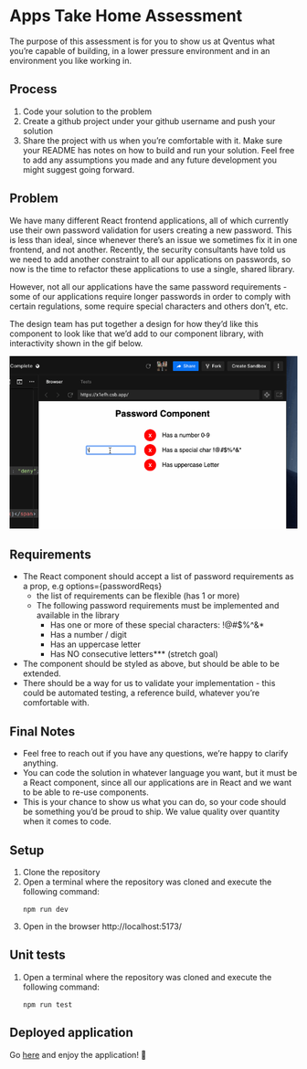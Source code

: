 # Apps Take Home Assessment

The purpose of this assessment is for you to show us at Qventus what you’re capable of building, in a lower pressure environment and in an environment you like working in.

## Process

1. Code your solution to the problem
2. Create a github project under your github username and push your solution
3. Share the project with us when you’re comfortable with it. Make sure your README has notes on how to build and run your solution. Feel free to add any assumptions you made and any future development you might suggest going forward.

## Problem

We have many different React frontend applications, all of which currently use their own password validation for users creating a new password. This is less than ideal, since whenever there’s an issue we sometimes fix it in one frontend, and not another. Recently, the security consultants have told us we need to add another constraint to all our applications on passwords, so now is the time to refactor these applications to use a single, shared library.

However, not all our applications have the same password requirements - some of our applications require longer passwords in order to comply with certain regulations, some require special characters and others don’t, etc.

The design team has put together a design for how they’d like this component to look like that we’d add to our component library, with interactivity shown in the gif below.

![demo-password](src/assets/demo-password.gif)

## Requirements

- The React component should accept a list of password requirements as a prop, e.g options={passwordReqs}
    - the list of requirements can be flexible (has 1 or more)
    - The following password requirements must be implemented and available in the library
        - Has one or more of these special characters: !@#$%^&\*
        - Has a number / digit
        - Has an uppercase letter
        - Has NO consecutive letters\*\*\* (stretch goal)
- The component should be styled as above, but should be able to be extended.
- There should be a way for us to validate your implementation - this could be automated testing, a reference build, whatever you’re comfortable with.

## Final Notes

- Feel free to reach out if you have any questions, we’re happy to clarify anything.
- You can code the solution in whatever language you want, but it must be a React component, since all our applications are in React and we want to be able to re-use components.
- This is your chance to show us what you can do, so your code should be something you’d be proud to ship. We value quality over quantity when it comes to code.

## Setup

1. Clone the repository
2. Open a terminal where the repository was cloned and execute the following command:
    ```
    npm run dev
    ```
3. Open in the browser http://localhost:5173/

## Unit tests

1. Open a terminal where the repository was cloned and execute the following command:
    ```
    npm run test
    ```

## Deployed application

Go [here](https://qventus-coding-challenge.vercel.app/) and enjoy the application! 🙂
